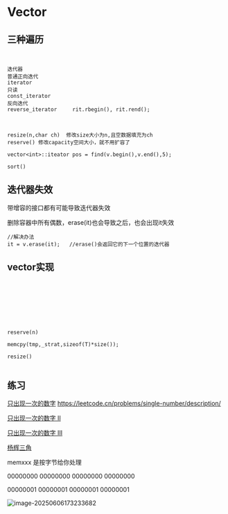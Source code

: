 # Vector

## 三种遍历

```


迭代器
普通正向迭代
iterator
只读
const_iterator
反向迭代
reverse_iterator     rit.rbegin(), rit.rend();



resize(n,char ch)  修改size大小为n,且空数据填充为ch
reserve() 修改capacity空间大小，就不用扩容了

```

```
vector<int>::iteator pos = find(v.begin(),v.end(),5);

sort()
```



## 迭代器失效

带增容的接口都有可能导致迭代器失效

删除容器中所有偶数，erase(it)也会导致之后，也会出现it失效

```
//解决办法
it = v.erase(it);	//erase()会返回它的下一个位置的迭代器
```





## vector实现

```








reserve(n)

memcpy(tmp,_strat,sizeof(T)*size());

resize()


```



## 练习

[只出现一次的数字](https://leetcode.cn/problems/single-number/) https://leetcode.cn/problems/single-number/description/

[只出现一次的数字 II](https://leetcode.cn/problems/single-number-ii/)

[只出现一次的数字 III](https://leetcode.cn/problems/single-number-iii/)

[杨辉三角](https://leetcode.cn/problems/pascals-triangle/)



memxxx 是按字节给你处理

00000000 00000000 00000000 00000000

00000001 00000001 00000001 00000001



![image-20250606173233682](C:\Users\LIYUFENG\AppData\Roaming\Typora\typora-user-images\image-20250606173233682.png)
